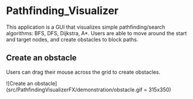 # Pathfinding_Visualizer
This application is a GUI that visualizes simple pathfinding/search algorithms: BFS, DFS, Dijkstra, A*. Users are able to move around the start and target nodes, and create obstacles to block paths.

## Create an obstacle
Users can drag their mouse across the grid to create obstacles.

![Create an obstacle](src/PathfindingVisualizerFX/demonstration/obstacle.gif = 315x350)
